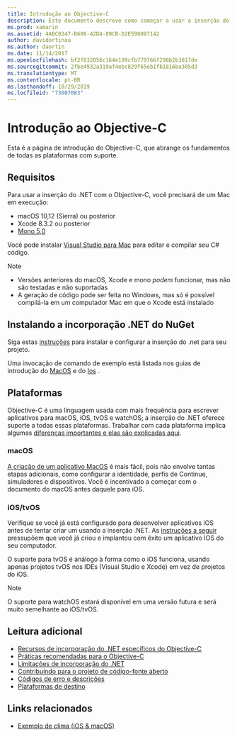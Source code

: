 ```yaml
---
title: Introdução ao Objective-C
description: Este documento descreve como começar a usar a inserção do .NET com o Objective-C. Ele aborda os requisitos, a instalação da incorporação .NET do NuGet e das plataformas com suporte.
ms.prod: xamarin
ms.assetid: 4ABC0247-B608-42D4-89CB-D2E598097142
author: davidortinau
ms.author: daortin
ms.date: 11/14/2017
ms.openlocfilehash: bf2f832056c164e199cfb779766f298b2b3817de
ms.sourcegitcommit: 2fbe4932a319af4ebc829f65eb1fb1816ba305d3
ms.translationtype: MT
ms.contentlocale: pt-BR
ms.lasthandoff: 10/29/2019
ms.locfileid: "73007083"
---
```

# <a name="getting-started-with-objective-c"></a>Introdução ao Objective-C

Esta é a página de introdução do Objective-C, que abrange os fundamentos de todas as plataformas com suporte.

## <a name="requirements"></a>Requisitos

Para usar a inserção do .NET com o Objective-C, você precisará de um Mac em execução:

- macOS 10,12 (Sierra) ou posterior
- Xcode 8.3.2 ou posterior
- [Mono 5,0](https://www.mono-project.com/download/)

Você pode instalar [Visual Studio para Mac](https://visualstudio.microsoft.com/vs/mac/) para editar e compilar seu C# código.

> [!NOTE]
>
> - Versões anteriores do macOS, Xcode e mono _podem_ funcionar, mas não são testadas e não suportadas
> - A geração de código pode ser feita no Windows, mas só é possível compilá-la em um computador Mac em que o Xcode está instalado

## <a name="installing-net-embedding-from-nuget"></a>Instalando a incorporação .NET do NuGet

Siga estas [instruções](~/tools/dotnet-embedding/get-started/install/install.md) para instalar e configurar a inserção do .net para seu projeto.

Uma invocação de comando de exemplo está listada nos guias de introdução do [MacOS](~/tools/dotnet-embedding/get-started/objective-c/macos.md) e do [Ios](~/tools/dotnet-embedding/get-started/objective-c/ios.md) .

## <a name="platforms"></a>Plataformas

Objective-C é uma linguagem usada com mais frequência para escrever aplicativos para macOS, iOS, tvOS e watchOS; a inserção do .NET oferece suporte a todas essas plataformas. Trabalhar com cada plataforma implica algumas [diferenças importantes e elas são explicadas aqui](~/tools/dotnet-embedding/objective-c/platforms.md).

### <a name="macos"></a>macOS

[A criação de um aplicativo MacOS](~/tools/dotnet-embedding/get-started/objective-c/macos.md) é mais fácil, pois não envolve tantas etapas adicionais, como configurar a identidade, perfis de Continue, simuladores e dispositivos. Você é incentivado a começar com o documento do macOS antes daquele para iOS.

### <a name="ios--tvos"></a>iOS/tvOS

Verifique se você já está configurado para desenvolver aplicativos iOS antes de tentar criar um usando a inserção .NET. As [instruções a seguir](~/tools/dotnet-embedding/get-started/objective-c/ios.md) pressupõem que você já criou e implantou com êxito um aplicativo IOS do seu computador.

O suporte para tvOS é análogo à forma como o iOS funciona, usando apenas projetos tvOS nos IDEs (Visual Studio e Xcode) em vez de projetos do iOS.

> [!NOTE]
> O suporte para watchOS estará disponível em uma versão futura e será muito semelhante ao iOS/tvOS.

## <a name="further-reading"></a>Leitura adicional

- [Recursos de incorporação do .NET específicos do Objective-C](~/tools/dotnet-embedding/objective-c/index.md)
- [Práticas recomendadas para o Objective-C](~/tools/dotnet-embedding/objective-c/best-practices.md)
- [Limitações de incorporação do .NET](~/tools/dotnet-embedding/limitations.md)
- [Contribuindo para o projeto de código-fonte aberto](https://github.com/mono/Embeddinator-4000/blob/master/Contributing.md)
- [Códigos de erro e descrições](~/tools/dotnet-embedding/errors.md)
- [Plataformas de destino](~/tools/dotnet-embedding/objective-c/platforms.md)

## <a name="related-links"></a>Links relacionados

- [Exemplo de clima (iOS & macOS)](https://github.com/jamesmontemagno/embeddinator-weather)
